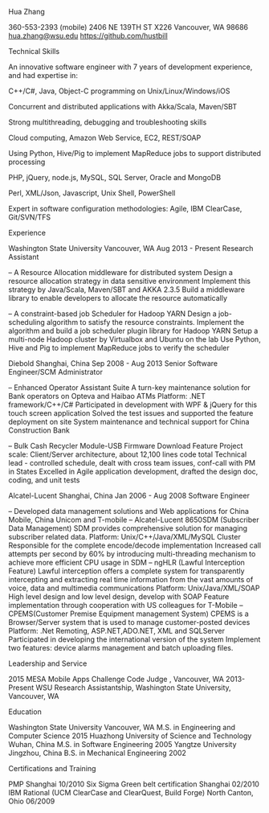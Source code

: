 

Hua Zhang	

360-553-2393 (mobile)
2406 NE 139TH ST X226 Vancouver, WA 98686	
hua.zhang@wsu.edu
https://github.com/hustbill


Technical Skills

An innovative software engineer with 7 years of development experience, and had expertise in:

C++/C#, Java, Object-C programming on Unix/Linux/Windows/iOS

Concurrent and distributed applications with Akka/Scala, Maven/SBT

Strong multithreading, debugging and troubleshooting skills

Cloud computing, Amazon Web Service, EC2, REST/SOAP

Using Python, Hive/Pig to implement MapReduce jobs to support distributed processing

PHP, jQuery, node.js, MySQL, SQL Server, Oracle and MongoDB

Perl, XML/Json, Javascript, Unix Shell, PowerShell

Expert in software configuration methodologies: Agile, IBM ClearCase, Git/SVN/TFS

Experience

Washington State University         Vancouver, WA Aug 2013 - Present
Research Assistant
	
– A Resource Allocation middleware for distributed system
Design a resource allocation strategy in data sensitive environment
Implement this strategy by Java/Scala, Maven/SBT and AKKA 2.3.5
Build a middleware library to enable developers to allocate the resource automatically

–  A constraint-based job Scheduler for Hadoop YARN
Design a job-scheduling algorithm to satisfy the resource constraints.
Implement the algorithm and build a job scheduler plugin library for Hadoop YARN
Setup a multi-node Hadoop cluster by Virtualbox and Ubuntu on the lab
Use Python, Hive and Pig to implement MapReduce jobs to verify the scheduler


Diebold                            Shanghai, China Sep 2008 - Aug 2013
Senior Software Engineer/SCM Administrator	

– Enhanced Operator Assistant Suite
A turn-key maintenance solution for Bank operators on Opteva and Haibao ATMs
Platform: .NET framework/C++/C#
Participated in development with WPF & jQuery for this touch screen application
Solved the test issues and supported the feature deployment on site
System maintenance and technical support for China Construction Bank

– Bulk Cash Recycler Module-USB Firmware Download Feature
Project scale: Client/Server architecture, about 12,100 lines code total
Technical lead - controlled schedule, dealt with cross team issues, conf-call with PM in States
Excelled in Agile application development, drafted the design doc, coding, and unit tests

Alcatel-Lucent           Shanghai, China   Jan 2006 - Aug 2008
Software Engineer	

– Developed data management solutions and Web applications for China Mobile, China Unicom and T-mobile
– Alcatel-Lucent 8650SDM (Subscriber Data Management)
SDM provides comprehensive solution for managing subscriber related data.
Platform:  Unix/C++/Java/XML/MySQL Cluster
Responsible for the complete encode/decode implementation 
Increased call attempts per second by 60% by introducing multi-threading mechanism to achieve more efficient CPU usage in SDM
– ngHLR (Lawful Interception Feature)
Lawful interception offers a complete system for transparently intercepting and extracting real
time information from the vast amounts of voice, data and multimedia communications
Platform:    Unix/Java/XML/SOAP
High level design and low level design, develop with SOAP
Feature implementation through cooperation with US colleagues for T-Mobile
–  CPEMS(Customer Premise Equipment management System)
CPEMS is a Browser/Server system that is used to manage customer-posted devices
Platform: .Net Remoting, ASP.NET,ADO.NET, XML and SQLServer
Participated in developing the international version of the system
Implement two features: device alarms management and batch uploading files.


Leadership and Service

2015 MESA Mobile Apps Challenge Code Judge , Vancouver, WA
2013-Present WSU Research Assistantship, Washington State University, Vancouver, WA


Education

Washington State University	Vancouver, WA
M.S. in Engineering and Computer Science	2015
Huazhong University of Science and Technology	Wuhan, China
M.S. in Software Engineering	2005
Yangtze University	Jingzhou, China
B.S. in Mechanical Engineering	2002

Certifications and Training

PMP    Shanghai 10/2010
Six Sigma Green belt certification  Shanghai 02/2010
IBM Rational (UCM ClearCase and ClearQuest, Build Forge)   North Canton, Ohio 06/2009
